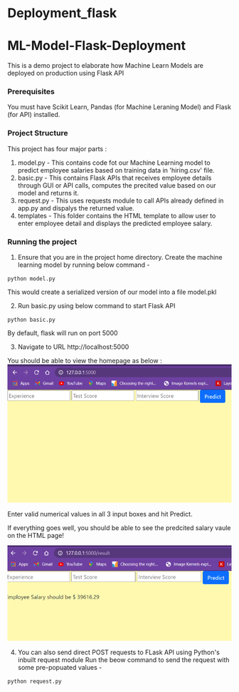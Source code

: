 # Deployment_flask 

# ML-Model-Flask-Deployment
This is a demo project to elaborate how Machine Learn Models are deployed on production using Flask API

### Prerequisites
You must have Scikit Learn, Pandas (for Machine Leraning Model) and Flask (for API) installed.

### Project Structure
This project has four major parts :
1. model.py - This contains code fot our Machine Learning model to predict employee salaries based on training data in 'hiring.csv' file.
2. basic.py - This contains Flask APIs that receives employee details through GUI or API calls, computes the precited value based on our model and returns it.
3. request.py - This uses requests module to call APIs already defined in app.py and dispalys the returned value.
4. templates - This folder contains the HTML template to allow user to enter employee detail and displays the predicted employee salary.

### Running the project
1. Ensure that you are in the project home directory. Create the machine learning model by running below command -
```
python model.py
```
This would create a serialized version of our model into a file model.pkl

2. Run basic.py using below command to start Flask API
```
python basic.py
```
By default, flask will run on port 5000

3. Navigate to URL http://localhost:5000

You should be able to view the homepage as below :
![local-host-default](https://github.com/pavantanniru/Deployment_flask/blob/main/localhost.png?raw=true)


Enter valid numerical values in all 3 input boxes and hit Predict.

If everything goes well, you should  be able to see the predcited salary vaule on the HTML page!

![local-host-result](https://github.com/pavantanniru/Deployment_flask/blob/main/localhost-result.png?raw=true)

4. You can also send direct POST requests to FLask API using Python's inbuilt request module
Run the beow command to send the request with some pre-popuated values -
```
python request.py
